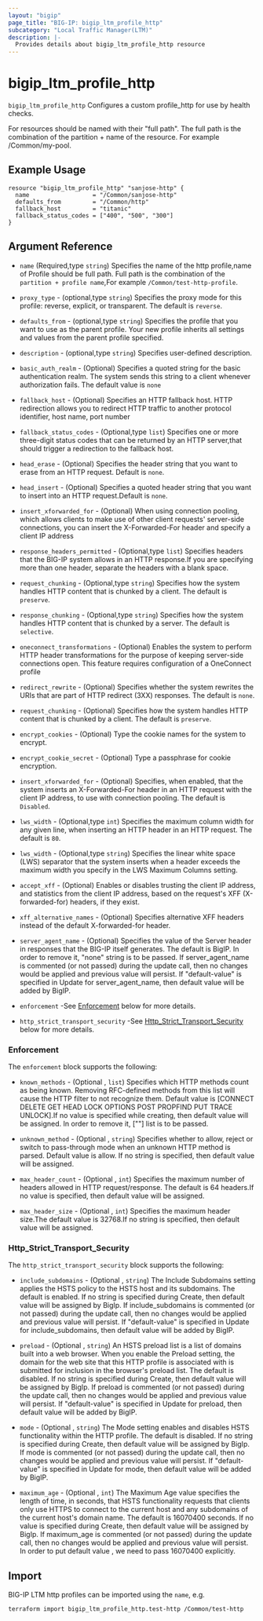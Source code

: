 ```yaml
---
layout: "bigip"
page_title: "BIG-IP: bigip_ltm_profile_http"
subcategory: "Local Traffic Manager(LTM)"
description: |-
  Provides details about bigip_ltm_profile_http resource
---
```


# bigip\_ltm\_profile_http

`bigip_ltm_profile_http` Configures a custom profile_http for use by health checks.

For resources should be named with their "full path". The full path is the combination of the partition + name of the resource. For example /Common/my-pool.

## Example Usage


```hcl
resource "bigip_ltm_profile_http" "sanjose-http" {
  name                  = "/Common/sanjose-http"
  defaults_from         = "/Common/http"
  fallback_host         = "titanic"
  fallback_status_codes = ["400", "500", "300"]
}

```      

## Argument Reference

* `name` (Required,type `string`) Specifies the name of the http profile,name of Profile should be full path. Full path is the combination of the `partition + profile name`,For example `/Common/test-http-profile`.

* `proxy_type` - (optional,type `string`) Specifies the proxy mode for this profile: reverse, explicit, or transparent. The default is `reverse`.

* `defaults_from` - (optional,type `string`) Specifies the profile that you want to use as the parent profile. Your new profile inherits all settings and values from the parent profile specified.

* `description` - (optional,type `string`) Specifies user-defined description.

* `basic_auth_realm` - (Optional) Specifies a quoted string for the basic authentication realm. The system sends this string to a client whenever authorization fails. The default value is `none`

* `fallback_host` - (Optional) Specifies an HTTP fallback host. HTTP redirection allows you to redirect HTTP traffic to another protocol identifier, host name, port number

* `fallback_status_codes` - (Optional,type `list`) Specifies one or more three-digit status codes that can be returned by an HTTP server,that should trigger a redirection to the fallback host.

* `head_erase` - (Optional) Specifies the header string that you want to erase from an HTTP request. Default is `none`.

* `head_insert` - (Optional) Specifies a quoted header string that you want to insert into an HTTP request.Default is `none`.

* `insert_xforwarded_for` - (Optional) When using connection pooling, which allows clients to make use of other client requests' server-side connections, you can insert the X-Forwarded-For header and specify a client IP address

* `response_headers_permitted` - (Optional,type `list`) Specifies headers that the BIG-IP system allows in an HTTP response.If you are specifying more than one header, separate the headers with a blank space.

* `request_chunking` - (Optional,type `string`) Specifies how the system handles HTTP content that is chunked by a client. The default is `preserve`.

* `response_chunking` - (Optional,type `string`) Specifies how the system handles HTTP content that is chunked by a server. The default is `selective`.

* `oneconnect_transformations` - (Optional) Enables the system to perform HTTP header transformations for the purpose of  keeping server-side connections open. This feature requires configuration of a OneConnect profile

* `redirect_rewrite` - (Optional) Specifies whether the system rewrites the URIs that are part of HTTP redirect (3XX) responses. The default is `none`.

* `request_chunking` - (Optional) Specifies how the system handles HTTP content that is chunked by a client. The default is `preserve`.

* `encrypt_cookies` - (Optional) Type the cookie names for the system to encrypt.

* `encrypt_cookie_secret` - (Optional) Type a passphrase for cookie encryption.

* `insert_xforwarded_for` - (Optional) Specifies, when enabled, that the system inserts an X-Forwarded-For header in an HTTP request with the client IP address, to use with connection pooling. The default is `Disabled`.

* `lws_width` - (Optional,type `int`) Specifies the maximum column width for any given line, when inserting an HTTP header in an HTTP request. The default is `80`.

* `lws_width` - (Optional,type `string`) Specifies the linear white space (LWS) separator that the system inserts when a header exceeds the maximum width you specify in the LWS Maximum Columns setting.

* `accept_xff` - (Optional) Enables or disables trusting the client IP address, and statistics from the client IP address, based on the request's XFF (X-forwarded-for) headers, if they exist.

* `xff_alternative_names` - (Optional) Specifies alternative XFF headers instead of the default X-forwarded-for header.

* `server_agent_name` - (Optional) Specifies the value of the Server header in responses that the BIG-IP itself generates. The default is BigIP. In order to remove it, "none" string is to be passed. If server_agent_name is commented (or not passed) during the update call, then no changes would be applied and previous value will persist. If "default-value" is specified in Update for server_agent_name, then default value will be added by BigIP.

* `enforcement` -See [Enforcement](#enforcement) below for more details.

* `http_strict_transport_security` -See [Http_Strict_Transport_Security](#http_strict_transport_security) below for more details.

### Enforcement

The `enforcement` block supports the following:

* `known_methods` - (Optional , `list`) Specifies which HTTP methods count as being known. Removing RFC-defined methods from this list will cause the HTTP filter to not recognize them. Default value is [CONNECT DELETE GET HEAD LOCK OPTIONS POST PROPFIND PUT TRACE UNLOCK].If no value is specified while creating, then default value will be assigned. In order to remove it, [""]  list is to be passed.

* `unknown_method` - (Optional , `string`) Specifies whether to allow, reject or switch to pass-through mode when an unknown HTTP method is parsed. Default value is allow. If no string is specified, then default value will be assigned.

* `max_header_count` - (Optional , `int`) Specifies the maximum number of headers allowed in HTTP request/response. The default is 64 headers.If no value is specified, then default value will be assigned.

* `max_header_size` - (Optional , `int`) Specifies the maximum header size.The default value is 32768.If no string is specified, then default value will be assigned.


### Http_Strict_Transport_Security

The `http_strict_transport_security` block supports the following:

* `include_subdomains` - (Optional , `string`) The Include Subdomains setting applies the HSTS policy to the HSTS host and its subdomains. The default is enabled. If no string is specified during Create, then default value will be assigned by BigIp. If include_subdomains is commented (or not passed) during the update call, then no changes would be applied and previous value will persist. If "default-value" is specified in Update for include_subdomains, then default value will be added by BigIP.

* `preload` - (Optional , `string`) An HSTS preload list is a list of domains built into a web browser. When you enable the Preload setting, the domain for the web site that this HTTP profile is associated with is submitted for inclusion in the browser's preload list. The default is disabled. If no string is specified during Create, then default value will be assigned by BigIp. If preload is commented (or not passed) during the update call, then no changes would be applied and previous value will persist. If "default-value" is specified in Update for preload, then default value will be added by BigIP. 

* `mode` - (Optional , `string`) The Mode setting enables and disables HSTS functionality within the HTTP profile. The default is disabled. If no string is specified during Create, then default value will be assigned by BigIp. If mode is commented (or not passed) during the update call, then no changes would be applied and previous value will persist. If "default-value" is specified in Update for mode, then default value will be added by BigIP. 

* `maximum_age` - (Optional , `int`) The Maximum Age value specifies the length of time, in seconds, that HSTS functionality requests that clients only use HTTPS to connect to the current host and any subdomains of the current host's domain name.  The default is 16070400 seconds. If no value is specified during Create, then default value will be assigned by BigIp. If maximum_age is commented (or not passed) during the update call, then no changes would be applied and previous value will persist. In order to put default value , we need to pass 16070400 explicitly.


## Import

BIG-IP LTM http profiles can be imported using the `name`, e.g.

```bash
terraform import bigip_ltm_profile_http.test-http /Common/test-http
```
